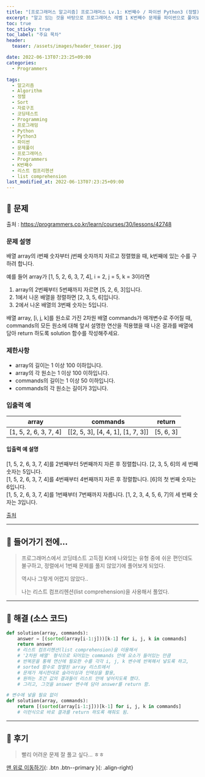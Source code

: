```yaml
---
title: "[프로그래머스 알고리즘] 프로그래머스 Lv.1: K번째수 / 파이썬 Python3 (정렬)"
excerpt: "알고 있는 것을 바탕으로 프로그래머스 레벨 1 K번째수 문제를 파이썬으로 풀어보았다."
toc: true
toc_sticky: true
toc_label: "주요 목차"
header:
  teaser: /assets/images/header_teaser.jpg

date: 2022-06-13T07:23:25+09:00
categories:
  - Programmers

tags:
  - 알고리즘
  - Algorithm
  - 정렬
  - Sort
  - 자료구조
  - 코딩테스트
  - Programming
  - 프로그래밍
  - Python
  - Python3
  - 파이썬
  - 문제풀이
  - 프로그래머스
  - Programmers
  - K번째수
  - 리스트 컴프리헨션
  - list comprehension
last_modified_at: 2022-06-13T07:23:25+09:00
---
```


## 🔔 문제

출처 : <https://programmers.co.kr/learn/courses/30/lessons/42748>

### 문제 설명

배열 array의 i번째 숫자부터 j번째 숫자까지 자르고 정렬했을 때, k번째에 있는 수를 구하려 합니다.

예를 들어 array가 [1, 5, 2, 6, 3, 7, 4], i = 2, j = 5, k = 3이라면

1. array의 2번째부터 5번째까지 자르면 [5, 2, 6, 3]입니다.
2. 1에서 나온 배열을 정렬하면 [2, 3, 5, 6]입니다.
3. 2에서 나온 배열의 3번째 숫자는 5입니다.

배열 array, [i, j, k]를 원소로 가진 2차원 배열 commands가 매개변수로 주어질 때, commands의 모든 원소에 대해 앞서 설명한 연산을 적용했을 때 나온 결과를 배열에 담아 return 하도록 solution 함수를 작성해주세요.

### 제한사항

- array의 길이는 1 이상 100 이하입니다.
- array의 각 원소는 1 이상 100 이하입니다.
- commands의 길이는 1 이상 50 이하입니다.
- commands의 각 원소는 길이가 3입니다.

### 입출력 예

| array                 | commands                          | return    |
| --------------------- | --------------------------------- | --------- |
| [1, 5, 2, 6, 3, 7, 4] | [[2, 5, 3], [4, 4, 1], [1, 7, 3]] | [5, 6, 3] |

#### 입출력 예 설명

[1, 5, 2, 6, 3, 7, 4]를 2번째부터 5번째까지 자른 후 정렬합니다. [2, 3, 5, 6]의 세 번째 숫자는 5입니다.<br>[1, 5, 2, 6, 3, 7, 4]를 4번째부터 4번째까지 자른 후 정렬합니다. [6]의 첫 번째 숫자는 6입니다.<br>
[1, 5, 2, 6, 3, 7, 4]를 1번째부터 7번째까지 자릅니다. [1, 2, 3, 4, 5, 6, 7]의 세 번째 숫자는 3입니다.

[출처](https://neerc.ifmo.ru/subregions/northern.html)

---

## 📝 들어가기 전에...

>프로그래머스에서 코딩테스트 고득점 Kit에 나와있는 유형 중에 쉬운 편인데도 불구하고, 정렬에서 1번째 문제를 풀지 않았기에 풀어보게 되었다.
>
>역시나 그렇게 어렵지 않았다.. 
>
>나는 리스트 컴프리헨션(list comprehension)을 사용해서 풀었다.

---

## 🔐 해결 (소스 코드)

```python
def solution(array, commands):
    answer = [(sorted(array[i-1:j]))[k-1] for i, j, k in commands]
    return answer
    # 리스트 컴프리헨션(list comprehension)을 이용해서
    # '2차원 배열' 형식으로 되어있는 commands 안에 요소가 들어있는 만큼 
    # 반복문을 통해 연산에 필요한 수를 각각 i, j, k 변수에 반복해서 넣도록 하고,
    # sorted 함수로 정렬된 array 리스트에서 
    # 문제가 제시한대로 슬라이싱과 인덱싱을 활용,
    # 원하는 조건 값의 결과들이 리스트 안에 넣어지도록 했다. 
    # 그리고, 그것을 answer 변수에 담아 answer를 return 함.
```

```python
# 변수에 넣을 필요 없이
def solution(array, commands):
    return [(sorted(array[i-1:j]))[k-1] for i, j, k in commands]
    # 이런식으로 바로 결과를 return 하도록 해줘도 됨.
```

---

## 💪 후기

> 빨리 어려운 문제 잘 풀고 싶다... ㅎㅎ

[맨 위로 이동하기](#){: .btn .btn--primary }{: .align-right}